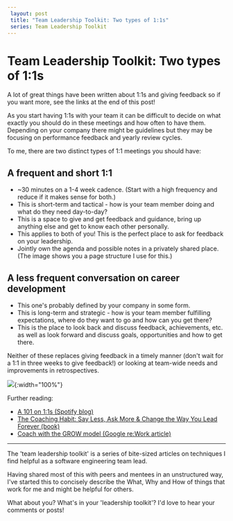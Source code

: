 ```yaml
---
 layout: post
 title: "Team Leadership Toolkit: Two types of 1:1s"
 series: Team Leadership Toolkit
---
```


# Team Leadership Toolkit: Two types of 1:1s

A lot of great things have been written about 1:1s and giving feedback so if you want more, see the links at the end of this post!

As you start having 1:1s with your team it can be difficult to decide on what exactly you should do in these meetings and how often to have them. Depending on your company there might be guidelines but they may be focusing on performance feedback and yearly review cycles.

To me, there are two distinct types of 1:1 meetings you should have: 

## A frequent and short 1:1
* ~30 minutes on a 1-4 week cadence. (Start with a high frequency and reduce if it makes sense for both.)
* This is short-term and tactical - how is your team member doing and what do they need day-to-day?
* This is a space to give and get feedback and guidance, bring up anything else and get to know each other personally.
* This applies to both of you! This is the perfect place to ask for feedback on your leadership.
* Jointly own the agenda and possible notes in a privately shared place. (The image shows you a page structure I use for this.)

## A less frequent conversation on career development
* This one's probably defined by your company in some form.
* This is long-term and strategic - how is your team member fulfilling expectations, where do they want to go and how can you get there? 
* This is the place to look back and discuss feedback, achievements, etc. as well as look forward and discuss goals, opportunities and how to get there. 

Neither of these replaces giving feedback in a timely manner (don't wait for a 1:1 in three weeks to give feedback!) or looking at team-wide needs and improvements in retrospectives.

![](https://riedmann.dev/img/tltk/1_1s_and_feedback_talks.excalidraw.svg){:width="100%"}

Further reading:
* [A 101 on 1:1s (Spotify blog)](https://engineering.atspotify.com/2015/12/a-101-on-11s/)
* [The Coaching Habit: Say Less, Ask More & Change the Way You Lead Forever (book)](https://boxofcrayons.com/the-coaching-habit-book/)
* [Coach with the GROW model (Google re:Work article)](https://rework.withgoogle.com/guides/managers-coach-managers-to-coach/steps/coach-with-the-grow-model/)


---

The 'team leadership toolkit' is a series of bite-sized articles on techniques I find helpful as a software engineering team lead.

Having shared most of this with peers and mentees in an unstructured way, I've started this to concisely describe the What, Why and How of things that work for me and might be helpful for others. 

What about you?  What's in your 'leadership toolkit'? 
I'd love to hear your comments or posts!